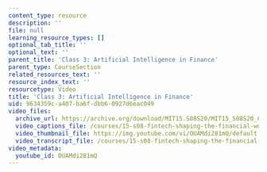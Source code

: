 ```yaml
---
content_type: resource
description: ''
file: null
learning_resource_types: []
optional_tab_title: ''
optional_text: ''
parent_title: 'Class 3: Artificial Intelligence in Finance'
parent_type: CourseSection
related_resources_text: ''
resource_index_text: ''
resourcetype: Video
title: 'Class 3: Artificial Intelligence in Finance'
uid: 9634359c-a407-ba6f-dbb6-0927d6eac049
video_files:
  archive_url: https://archive.org/download/MIT15.S08S20/MIT15_S08S20_Class03_300k.mp4
  video_captions_file: /courses/15-s08-fintech-shaping-the-financial-world-spring-2020/01c00de5c52b586d9bd1241956b07834_OUAMdi281mQ.vtt
  video_thumbnail_file: https://img.youtube.com/vi/OUAMdi281mQ/default.jpg
  video_transcript_file: /courses/15-s08-fintech-shaping-the-financial-world-spring-2020/2eeaee6bb9a736f2eecf0226c84c2242_OUAMdi281mQ.pdf
video_metadata:
  youtube_id: OUAMdi281mQ
---
```

